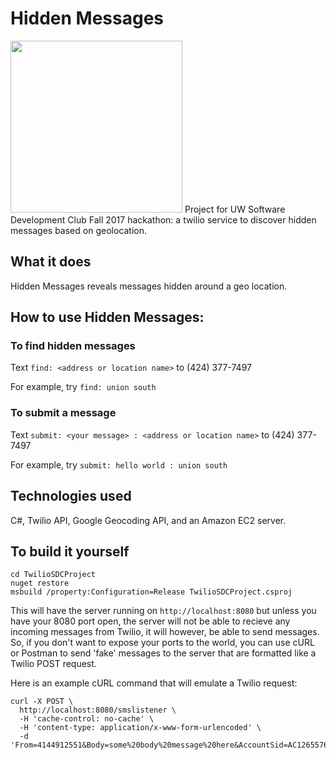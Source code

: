 # Hidden Messages
<img src="https://i.imgur.com/Yet5Ec3.png" width="275" />
Project for UW Software Development Club Fall 2017 hackathon: a twilio service to discover hidden messages based on geolocation.

## What it does

Hidden Messages reveals messages hidden around a geo location.

## How to use Hidden Messages:
### To find hidden messages
Text `find: <address or location name>` to (424) 377-7497

For example, try `find: union south`
### To submit a message
Text `submit: <your message> : <address or location name>` to (424) 377-7497

For example, try `submit: hello world : union south`

## Technologies used

C#, Twilio API, Google Geocoding API, and an Amazon EC2 server.

## To build it yourself

```
cd TwilioSDCProject
nuget restore
msbuild /property:Configuration=Release TwilioSDCProject.csproj
```

This will have the server running on `http://localhost:8080` but unless you have your 8080 port open, the server will not be able to recieve any incoming messages from Twilio, it will however, be able to send messages.  So, if you don't want to expose your ports to the world, you can use cURL or Postman to send 'fake' messages to the server that are formatted like a Twilio POST request.

Here is an example cURL command that will emulate a Twilio request:

```
curl -X POST \
  http://localhost:8080/smslistener \
  -H 'cache-control: no-cache' \
  -H 'content-type: application/x-www-form-urlencoded' \
  -d 'From=4144912551&Body=some%20body%20message%20here&AccountSid=AC1265576a3cee850ecfea3fb83b8ec134'
```
